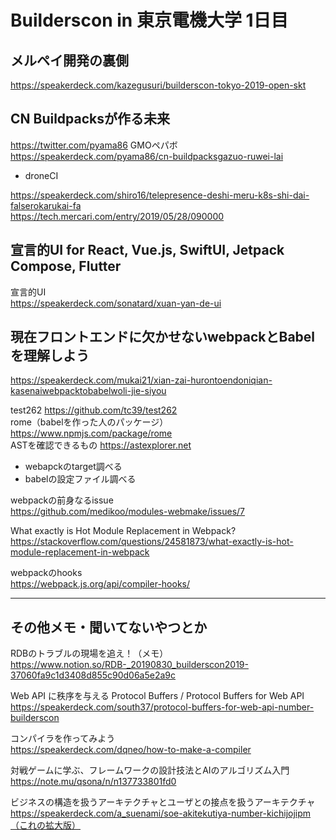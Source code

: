 # Builderscon in 東京電機大学 1日目

## メルペイ開発の裏側
https://speakerdeck.com/kazegusuri/builderscon-tokyo-2019-open-skt

## CN Buildpacksが作る未来
https://twitter.com/pyama86 GMOペパボ  
https://speakerdeck.com/pyama86/cn-buildpacksgazuo-ruwei-lai

- droneCI

https://speakerdeck.com/shiro16/telepresence-deshi-meru-k8s-shi-dai-falserokarukai-fa  
https://tech.mercari.com/entry/2019/05/28/090000


## 宣言的UI for React, Vue.js, SwiftUI, Jetpack Compose, Flutter
宣言的UI  
https://speakerdeck.com/sonatard/xuan-yan-de-ui


## 現在フロントエンドに欠かせないwebpackとBabelを理解しよう

https://speakerdeck.com/mukai21/xian-zai-hurontoendoniqian-kasenaiwebpacktobabelwoli-jie-siyou

test262 https://github.com/tc39/test262  
rome（babelを作った人のパッケージ） https://www.npmjs.com/package/rome  
ASTを確認できるもの https://astexplorer.net

- webapckのtarget調べる
- babelの設定ファイル調べる

webpackの前身なるissue  
https://github.com/medikoo/modules-webmake/issues/7

What exactly is Hot Module Replacement in Webpack?  
https://stackoverflow.com/questions/24581873/what-exactly-is-hot-module-replacement-in-webpack

webpackのhooks  
https://webpack.js.org/api/compiler-hooks/


---

## その他メモ・聞いてないやつとか

RDBのトラブルの現場を追え！（メモ）  
https://www.notion.so/RDB-_20190830_builderscon2019-37060fa9c1d3408d855c90d06a5e2a9c

Web API に秩序を与える Protocol Buffers / Protocol Buffers for Web API  
https://speakerdeck.com/south37/protocol-buffers-for-web-api-number-builderscon

コンパイラを作ってみよう  
https://speakerdeck.com/dqneo/how-to-make-a-compiler

対戦ゲームに学ぶ、フレームワークの設計技法とAIのアルゴリズム入門  
https://note.mu/qsona/n/n137733801fd0

ビジネスの構造を扱うアーキテクチャとユーザとの接点を扱うアーキテクチャ  
https://speakerdeck.com/a_suenami/soe-akitekutiya-number-kichijojipm（これの拡大版）
